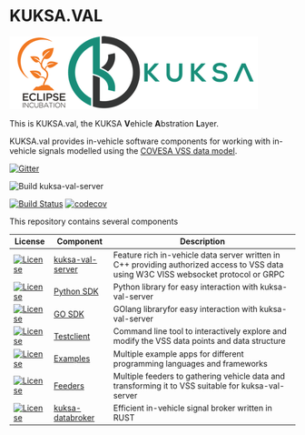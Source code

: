 # KUKSA.VAL
![kuksa.val Logo](./doc/pictures/logo.png)

This is KUKSA.val, the KUKSA **V**ehicle **A**bstration **L**ayer.


KUKSA.val provides in-vehicle software components for working with in-vehicle signals modelled using the [COVESA VSS data model](https://github.com/COVESA/vehicle_signal_specification). 



[![Gitter](https://badges.gitter.im/kuksa-val.svg)](https://gitter.im/kuksa-val)

![Build kuksa-val-server](https://github.com/eclipse/kuksa.val/actions/workflows/kuksa_val_docker.yml/badge.svg)

[![Build Status](https://kuksaval.northeurope.cloudapp.azure.com/buildStatus/icon?job=kuksaval-upstream%2Fmaster&subject=kuksa-val-server%20legacy%20CI)](https://kuksaval.northeurope.cloudapp.azure.com/job/kuksaval-upstream/job/master/)
[![codecov](https://codecov.io/gh/eclipse/kuksa.val/branch/master/graph/badge.svg?token=M4FT175771)](https://codecov.io/gh/eclipse/kuksa.val)

This repository contains several components 

| License | Component      | Description |
| --------| -------------- | ----------- |
| [![License](https://img.shields.io/badge/License-EPL%202.0-blue.svg)](https://opensource.org/licenses/EPL-2.0) | [kuksa-val-server](kuksa-val-server) | Feature rich in-vehicle data server written in C++ providing authorized access to VSS data using W3C VISS websocket protocol or GRPC       |
| [![License](https://img.shields.io/badge/License-EPL%202.0-blue.svg)](https://opensource.org/licenses/EPL-2.0) | [Python SDK](./kuksa_viss_client)   | Python library for easy interaction with kuksa-val-server  
| [![License](https://img.shields.io/badge/License-EPL%202.0-blue.svg)](https://opensource.org/licenses/EPL-2.0) | [GO SDK](./kuksa_go_client)   | GOlang libraryfor easy interaction with kuksa-val-server  
| [![License](https://img.shields.io/badge/License-EPL%202.0-blue.svg)](https://opensource.org/licenses/EPL-2.0) | [Testclient](./kuksa_viss_client)   | Command line tool to interactively explore and modify the VSS data points and data structure        |
| [![License](https://img.shields.io/badge/License-EPL%202.0-blue.svg)](https://opensource.org/licenses/EPL-2.0) | [Examples](./kuksa_apps) | Multiple example apps for different programming languages and frameworks
| [![License](https://img.shields.io/badge/License-EPL%202.0-blue.svg)](https://opensource.org/licenses/Apache-2.0) | [Feeders](./kuksa-feeders) | Multiple feeders to gathering vehicle data and transforming it to VSS suitable for kuksa-val-server
| [![License](https://img.shields.io/badge/License-Apache%202.0-blue.svg)](https://opensource.org/licenses/Apache-2.0) | [kuksa-databroker](./kuksa_databroker) | Efficient in-vehicle signal broker written in RUST




